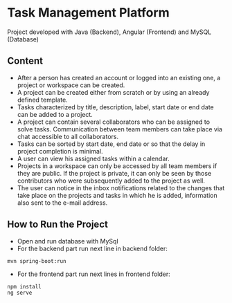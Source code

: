 # Task Management Platform
Project developed with Java (Backend), Angular (Frontend) and MySQL (Database)

## Content

* After a person has created an account or logged into an existing one, a project or workspace can be created.
* A project can be created either from scratch or by using an already defined template.
* Tasks characterized by title, description, label, start date or end date can be added to a project.
* A project can contain several collaborators who can be assigned to solve tasks. Communication between team members can take place via chat accessible to all collaborators.
* Tasks can be sorted by start date, end date or so that the delay in project completion is minimal.
* A user can view his assigned tasks within a calendar.
* Projects in a workspace can only be accessed by all team members if they are public. If the project is private, it can only be seen by those contributors who were subsequently added to the project as well.
* The user can notice in the inbox notifications related to the changes that take place on the projects and tasks in which he is added, information also sent to the e-mail address.

## How to Run the Project
* Open and run database with MySql
* For the backend part run next line in backend folder: 
```
mvn spring-boot:run
```
* For the frontend part run next lines in frontend folder:
```
npm install
ng serve
```

